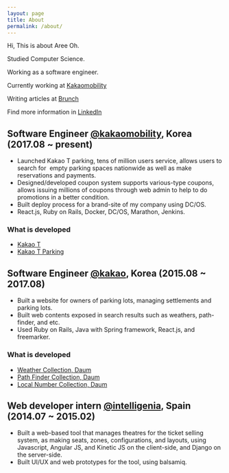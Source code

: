 ```yaml
---
layout: page
title: About
permalink: /about/
---
```


Hi, This is about Aree Oh.

Studied Computer Science.

Working as a software engineer.

Currently working at [Kakaomobility](https://www.kakaomobility.com)

Writing articles at [Brunch](https://brunch.co.kr/@aria-grande)

Find more information in [LinkedIn](https://www.linkedin.com/in/aree-oh)

## Software Engineer [@kakaomobility](http://kakaomobility.com/), Korea (2017.08 ~ present)
- Launched Kakao T parking, tens of million users service, allows users to search for  empty parking spaces nationwide as well as make reservations and payments. 
- Designed/developed coupon system supports various-type coupons, allows issuing millions of coupons through web admin to help to do promotions in a better condition.
- Built deploy process for a brand-site of my company using DC/OS.
- React.js, Ruby on Rails, Docker, DC/OS, Marathon, Jenkins.

### What is developed
- [Kakao T](http://kakaomobility.com/kakaot/index.html)
- [Kakao T Parking](https://parking.kakao.com)

## Software Engineer [@kakao](https://kakaocorp.com), Korea (2015.08 ~ 2017.08)
- Built a website for owners of parking lots, managing settlements and parking lots.
- Built web contents exposed in search results such as weathers, path-finder, and etc.
- Used Ruby on Rails, Java with Spring framework, React.js, and freemarker.

### What is developed
- [Weather Collection, Daum](https://search.daum.net/search?w=tot&DA=JU5&q=%EC%98%A4%EB%8A%98+%EB%82%A0%EC%94%A8)
- [Path Finder Collection, Daum](https://m.search.daum.net/search?w=tot&DA=JU5&q=%EA%B8%B8%EC%B0%BE%EA%B8%B0)
- [Local Number Collection, Daum](https://search.daum.net/search?nil_suggest=btn&nil_ch=&rtupcoll=&w=tot&m=&f=&lpp=&DA=SBC&sug=&sq=&o=&sugo=&q=%EC%A7%80%EC%97%AD%EB%B2%88%ED%98%B8)


## Web developer intern [@intelligenia](https://www.intelligenia.com/), Spain (2014.07 ~ 2015.02)
- Built a web-based tool that manages theatres for the ticket selling system, as making seats, zones, configurations, and layouts, using Javascript, Angular JS, and Kinetic JS on the client-side, and Django on the server-side.
- Built UI/UX and web prototypes for the tool, using balsamiq.
